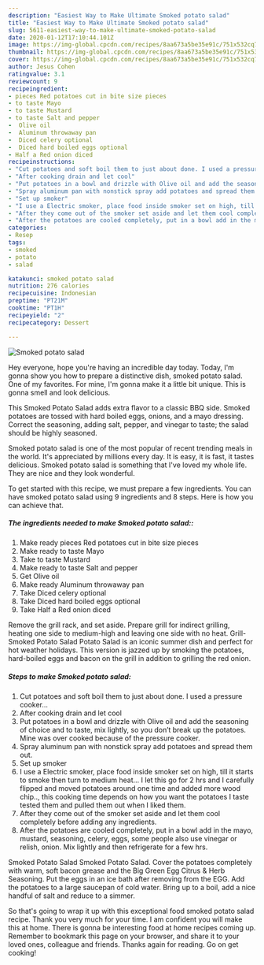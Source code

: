```yaml
---
description: "Easiest Way to Make Ultimate Smoked potato salad"
title: "Easiest Way to Make Ultimate Smoked potato salad"
slug: 5611-easiest-way-to-make-ultimate-smoked-potato-salad
date: 2020-01-12T17:10:44.101Z
image: https://img-global.cpcdn.com/recipes/8aa673a5be35e91c/751x532cq70/smoked-potato-salad-recipe-main-photo.jpg
thumbnail: https://img-global.cpcdn.com/recipes/8aa673a5be35e91c/751x532cq70/smoked-potato-salad-recipe-main-photo.jpg
cover: https://img-global.cpcdn.com/recipes/8aa673a5be35e91c/751x532cq70/smoked-potato-salad-recipe-main-photo.jpg
author: Jesus Cohen
ratingvalue: 3.1
reviewcount: 9
recipeingredient:
- pieces Red potatoes cut in bite size pieces
- to taste Mayo
- to taste Mustard
- to taste Salt and pepper
-  Olive oil
-  Aluminum throwaway pan
-  Diced celery optional
-  Diced hard boiled eggs optional
- Half a Red onion diced
recipeinstructions:
- "Cut potatoes and soft boil them to just about done. I used a pressure cooker..."
- "After cooking drain and let cool"
- "Put potatoes in a bowl and drizzle with Olive oil and add the seasoning of choice and to taste, mix lightly, so you don’t break up the potatoes. Mine was over cooked because of the pressure cooker."
- "Spray aluminum pan with nonstick spray add potatoes and spread them out."
- "Set up smoker"
- "I use a Electric smoker, place food inside smoker set on high, till it starts to smoke then turn to medium heat... I let this go for 2 hrs and I carefully flipped and moved potatoes around one time and added more wood chip.., this cooking time depends on how you want the potatoes I taste tested them and pulled them out when I liked them."
- "After they come out of the smoker set aside and let them cool completely before adding any ingredients."
- "After the potatoes are cooled completely, put in a bowl add in the mayo, mustard, seasoning, celery, eggs, some people also use vinegar or relish, onion. Mix lightly and then refrigerate for a few hrs."
categories:
- Resep
tags:
- smoked
- potato
- salad

katakunci: smoked potato salad
nutrition: 276 calories
recipecuisine: Indonesian
preptime: "PT21M"
cooktime: "PT1H"
recipeyield: "2"
recipecategory: Dessert

---
```



![Smoked potato salad](https://img-global.cpcdn.com/recipes/8aa673a5be35e91c/751x532cq70/smoked-potato-salad-recipe-main-photo.jpg)

Hey everyone, hope you're having an incredible day today. Today, I'm gonna show you how to prepare a distinctive dish, smoked potato salad. One of my favorites. For mine, I'm gonna make it a little bit unique. This is gonna smell and look delicious.

This Smoked Potato Salad adds extra flavor to a classic BBQ side. Smoked potatoes are tossed with hard boiled eggs, onions, and a mayo dressing. Correct the seasoning, adding salt, pepper, and vinegar to taste; the salad should be highly seasoned.

Smoked potato salad is one of the most popular of recent trending meals in the world. It's appreciated by millions every day. It is easy, it is fast, it tastes delicious. Smoked potato salad is something that I've loved my whole life. They are nice and they look wonderful.


To get started with this recipe, we must prepare a few ingredients. You can have smoked potato salad using 9 ingredients and 8 steps. Here is how you can achieve that.

##### The ingredients needed to make Smoked potato salad::

1. Make ready pieces Red potatoes cut in bite size pieces
1. Make ready to taste Mayo
1. Take to taste Mustard
1. Make ready to taste Salt and pepper
1. Get  Olive oil
1. Make ready  Aluminum throwaway pan
1. Take  Diced celery optional
1. Take  Diced hard boiled eggs optional
1. Take Half a Red onion diced


Remove the grill rack, and set aside. Prepare grill for indirect grilling, heating one side to medium-high and leaving one side with no heat. Grill-Smoked Potato Salad Potato Salad is an iconic summer dish and perfect for hot weather holidays. This version is jazzed up by smoking the potatoes, hard-boiled eggs and bacon on the grill in addition to grilling the red onion. 

##### Steps to make Smoked potato salad:

1. Cut potatoes and soft boil them to just about done. I used a pressure cooker...
1. After cooking drain and let cool
1. Put potatoes in a bowl and drizzle with Olive oil and add the seasoning of choice and to taste, mix lightly, so you don’t break up the potatoes. Mine was over cooked because of the pressure cooker.
1. Spray aluminum pan with nonstick spray add potatoes and spread them out.
1. Set up smoker
1. I use a Electric smoker, place food inside smoker set on high, till it starts to smoke then turn to medium heat... I let this go for 2 hrs and I carefully flipped and moved potatoes around one time and added more wood chip.., this cooking time depends on how you want the potatoes I taste tested them and pulled them out when I liked them.
1. After they come out of the smoker set aside and let them cool completely before adding any ingredients.
1. After the potatoes are cooled completely, put in a bowl add in the mayo, mustard, seasoning, celery, eggs, some people also use vinegar or relish, onion. Mix lightly and then refrigerate for a few hrs.


Smoked Potato Salad Smoked Potato Salad. Cover the potatoes completely with warm, soft bacon grease and the Big Green Egg Citrus &amp; Herb Seasoning. Put the eggs in an ice bath after removing from the EGG. Add the potatoes to a large saucepan of cold water. Bring up to a boil, add a nice handful of salt and reduce to a simmer. 

So that's going to wrap it up with this exceptional food smoked potato salad recipe. Thank you very much for your time. I am confident you will make this at home. There is gonna be interesting food at home recipes coming up. Remember to bookmark this page on your browser, and share it to your loved ones, colleague and friends. Thanks again for reading. Go on get cooking!
